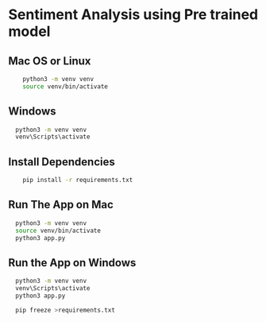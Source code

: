 # Sentiment Analysis using Pre trained model

## Mac OS or Linux

```bash
    python3 -m venv venv
    source venv/bin/activate
```

## Windows

```bash
  python3 -m venv venv
  venv\Scripts\activate
```


## Install Dependencies

```bash
    pip install -r requirements.txt
```

## Run The App on Mac

```bash
  python3 -m venv venv
  source venv/bin/activate
  python3 app.py
```

## Run the App on Windows
```bash
  python3 -m venv venv
  venv\Scripts\activate
  python3 app.py
```

```bash
  pip freeze >requirements.txt
```
